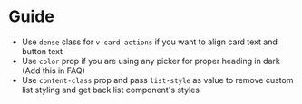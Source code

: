 # Guide

- Use `dense` class for `v-card-actions` if you want to align card text and button text
- Use `color` prop if you are using any picker for proper heading in dark (Add this in FAQ)
- Use `content-class` prop and pass `list-style` as value to remove custom list styling and get back list component's styles
